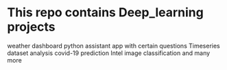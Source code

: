# This repo contains Deep_learning projects 
weather dashboard 
python assistant app with certain questions
Timeseries dataset analysis
covid-19 prediction
Intel image classification
and many more

